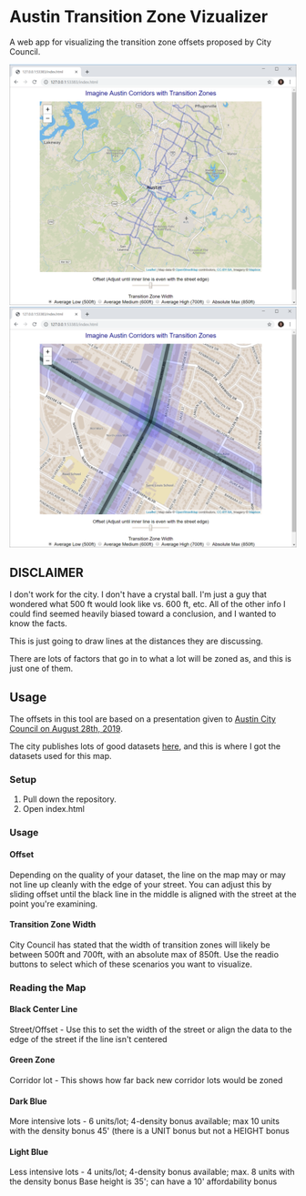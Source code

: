 # Austin Transition Zone Vizualizer
A web app for visualizing the transition zone offsets proposed by City Council.

![](images/sample.png)
![](images/sample-zoomed.PNG)

## DISCLAIMER
I don't work for the city. I don't have a crystal ball. I'm just a guy that wondered what 500 ft would look like vs. 600 ft, etc. All of the other info I could find seemed heavily biased toward a conclusion, and I wanted to know the facts. 

This is just going to draw lines at the distances they are discussing. 

There are lots of factors that go in to what a lot will be zoned as, and this is just one of them.

## Usage
The offsets in this tool are based on a presentation given to [Austin City Council on August 28th, 2019](http://www.austintexas.gov/department/city-council/2019/20190828-spec.htm).

The city publishes lots of good datasets [here](https://data.austintexas.gov/), and this is where I got the datasets used for this map.

### Setup

1. Pull down the repository.
2. Open index.html

### Usage

#### Offset
Depending on the quality of your dataset, the line on the map may or may not line up cleanly with the edge of your street. You can adjust this by sliding offset until the black line in the middle is aligned with the street at the point you're examining.

#### Transition Zone Width

City Council has stated that the width of transition zones will likely be between 500ft and 700ft, with an absolute max of 850ft. Use the readio buttons to select which of these scenarios you want to visualize.

### Reading the Map
#### Black Center Line 
Street/Offset - Use this to set the width of the street or align the data to the edge of the street if the line isn't centered

#### Green Zone
Corridor lot - This shows how far back new corridor lots would be zoned

#### Dark Blue
More intensive lots - 6 units/lot; 4-density bonus available; max 10 units with the density bonus
45' (there is a UNIT bonus but not a HEIGHT bonus

#### Light Blue
Less intensive lots - 4 units/lot; 4-density bonus available; max. 8 units with the density bonus
Base height is 35'; can have a 10' affordability bonus
